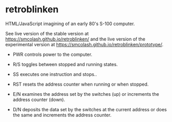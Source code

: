 # retroblinken
HTML/JavaScript imagining of an early 80's S-100 computer.

See live version of the stable version at https://smcolash.github.io/retroblinken/
and the live version of the experimental version at 
https://smcolash.github.io/retroblinken/prototype/.

- PWR controls power to the computer.
- R/S toggles between stopped and running states.
- SS executes one instruction and stops..
- RST resets the address counter when running or when stopped.

- E/N examines the address set by the switches (up) or increments the address counter (down).
- D/N deposits the data set by the switches at the current address or does the same and increments the address counter.

